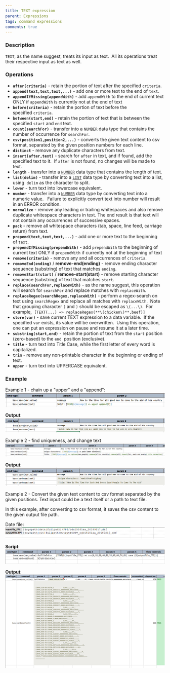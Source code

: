 ```yaml
---
title: TEXT expression
parent: Expressions
tags: command expressions
comments: true
---
```



### Description
`TEXT`, as the name suggest, treats its input as text.  All its operations treat their respective input as text as well.


### Operations
- **`after(criteria)`** \- retain the portion of text after the specified `criteria`.
- **`append(text,text,text,...)`** \- add one or more text to the end of `text`.
- **`appendIfMissing(appendWith)`** - add `appendWith` to the end of current text ONLY if `appendWith` is currently 
  not at the end of text
- **`before(criteria)`** \- retain the portion of text before the specified `criteria`.
- **`between(start,end)`** \- retain the portion of text that is between the specified `start` and `end` text.
- **`count(searchFor)`** \- transfer into a [`NUMBER`](NUMBERexpression) data type that contains the number of 
  occurrence for `searchFor`.
- **`csv(position1,position2,...)`** - converts the given text content to csv format, separated by the given position 
  numbers for each line.
- **`distinct`** \- remove any duplicate characters from text.
- **`insert(after,text)`** \- search for `after` in text, and if found, add the specified text to it.  If `after` is 
  not found, no changes will be made to text.
- **`length`** \- transfer into a [`NUMBER`](NUMBERexpression) data type that contains the length of text.
- **`list(delim)`** \- transfer into a [`LIST`](LISTexpression) data type by converting text into a list, using 
  `delim` as the character to split.
- **`lower`** \- turn text into lowercase equivalent.
- **`number`** \- transfer into a [`NUMBER`](NUMBERexpression) data type by converting text into a numeric value.  
  Failure to explicitly convert text into number will result in an ERROR condition.
- **`normalize`** \- remove any leading or trailing whitespaces and also remove duplicate whitespace characters in 
  text. The end result is that text will not contain any occurrences of successive spaces.
- **`pack`** \- remove all whitespace characters (tab, space, line feed, carriage return) from text.
- **`prepend(text,text,text,...)`** \- add one or more text to the beginning of `text`.
- **`prependIfMissing(prependWith)`** - add `prependWith` to the beginning of current text ONLY if `prependWith` if 
  currently not at the beginning of text
- **`remove(criteria)`** \- remove any and all occurrences of `criteria`.
- **`removeEnd(ending)`** / **remove-end(ending)** \- remove ending character sequence (substring) of text that 
  matches `ending`.
- **`removeStart(start)`** / **remove-start(start)** \- remove starting character sequence (substring) of text that 
  matches `start`.
- **`replace(searchFor,replaceWith)`** \- as the name suggest, this operation will search for `searchFor` and replace 
  matches with `replaceWith`.
- **`replaceRegex(searchRegex,replaceWith)`** - perform a regex-search on text using `searchRegex` and replace all 
  matches with `replaceWith`.  Note that grouping character `(` and `)` should be escaped as `\(...\)`.  For example, 
  `[TEXT(...) => replaceRegex(**\(chicken\)**,beef)]`
- **`store(var)`** \- save current TEXT expression to a data variable.  If the specified `var` exists, its value will 
  be overwritten.  Using this operation, one can put an expression on pause and resume it at a later time.
- **`substring(start,end)`** \- retain the portion of text from the `start` position (zero-based) to the `end` 
  position (exclusive).
- **`title`** - turn text into Title Case, while the first letter of every word is capitalized.
- **`trim`** \- remove any non-printable character in the beginning or ending of text.
- **`upper`** \- turn text into UPPERCASE equivalent.


### Example
Example 1 - chain up a "upper" and a "append":<br/>
![](image/TEXTexpression_01.png)

**Output**:<br/>
![](image/TEXTexpression_02.png)

Example 2 - find uniqueness, and change text<br/>
![](image/TEXTexpression_03.png)

**Output**:<br/>
![](image/TEXTexpression_04.png)

Example 2 - Convert the given text content to csv format separated by the given positions. Text input could be a 
text itself or a path to text file.

In this example, after converting to csv format, it saves the csv content to the given output file path.

Date file:<br/>
![](image/TEXTexpression_05.png)

**Script**:<br/>
![](image/TEXTexpression_06.png)

**Output**:<br/>
![](image/TEXTexpression_07.png)
